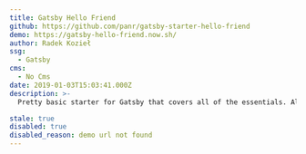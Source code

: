 ```yaml
---
title: Gatsby Hello Friend
github: https://github.com/panr/gatsby-starter-hello-friend
demo: https://gatsby-hello-friend.now.sh/
author: Radek Kozieł
ssg:
  - Gatsby
cms:
  - No Cms
date: 2019-01-03T15:03:41.000Z
description: >-
  Pretty basic starter for Gatsby that covers all of the essentials. All you have to do is start typing!

stale: true
disabled: true
disabled_reason: demo url not found
---
```

